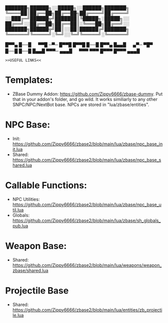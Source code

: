 ███████╗██████╗░░█████╗░░██████╗███████╗
╚════██║██╔══██╗██╔══██╗██╔════╝██╔════╝
░░███╔═╝██████╦╝███████║╚█████╗░█████╗░░
██╔══╝░░██╔══██╗██╔══██║░╚═══██╗██╔══╝░░
███████╗██████╦╝██║░░██║██████╔╝███████╗
╚══════╝╚═════╝░╚═╝░░╚═╝╚═════╝░╚══════╝
    
█▀▀▄ █──█ 　 ▀▀█ ─▀─ █▀▀█ █▀▀█ █──█
█▀▀▄ █▄▄█ 　 ▄▀─ ▀█▀ █──█ █──█ █▄▄█
▀▀▀─ ▄▄▄█ 　 ▀▀▀ ▀▀▀ █▀▀▀ █▀▀▀ ▄▄▄█


    >>USEFUL LINKS<<


# Templates:
- ZBase Dummy Addon: https://github.com/Zippy6666/zbase-dummy. Put that in your addon's folder, and go wild. It works similiarly to any other SNPC/NPC/NextBot base. NPCs are stored in "lua/zbase/entities".


# NPC Base:
- Init: https://github.com/Zippy6666/zbase2/blob/main/lua/zbase/npc_base_init.lua
- Shared: https://github.com/Zippy6666/zbase2/blob/main/lua/zbase/npc_base_shared.lua


# Callable Functions:
- NPC Utilities: https://github.com/Zippy6666/zbase2/blob/main/lua/zbase/npc_base_util.lua
- Globals: https://github.com/Zippy6666/zbase2/blob/main/lua/zbase/sh_globals_pub.lua


# Weapon Base: 
- Shared: https://github.com/Zippy6666/zbase2/blob/main/lua/weapons/weapon_zbase/shared.lua


# Projectile Base
- Shared: https://github.com/Zippy6666/zbase2/blob/main/lua/entities/zb_projectile.lua
